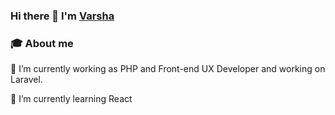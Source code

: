 ### Hi there 👋 I'm <a href="https://www.linkedin.com/in/varshaghanghas/">Varsha</a>

### 🎓 About me

🔭 I’m currently working as PHP and Front-end UX Developer and working on Laravel.

🌱 I’m currently learning React

<!--
**varshaghanghas/varshaghanghas** is a ✨ _special_ ✨ repository because its `README.md` (this file) appears on your GitHub profile.

Here are some ideas to get you started:

- 🔭 I’m currently working on ...
- 🌱 I’m currently learning ...
- 👯 I’m looking to collaborate on ...
- 🤔 I’m looking for help with ...
- 💬 Ask me about ...
- 📫 How to reach me: ...
- 😄 Pronouns: ...
- ⚡ Fun fact: ...
-->
